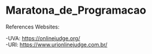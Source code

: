 # Maratona_de_Programacao

References Websites:

-UVA: https://onlinejudge.org/ <br/>
-URI: https://www.urionlinejudge.com.br/ <br/>
